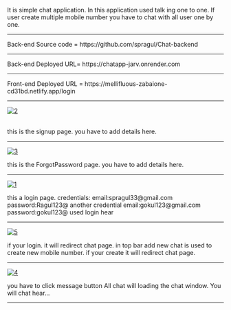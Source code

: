It is simple chat application. In this application used talk ing one to one. If user create multiple mobile number you have to chat with all user one by one.
<hr>
Back-end Source code = https://github.com/spragul/Chat-backend
<hr>
Back-end Deployed URL= https://chatapp-jarv.onrender.com
<hr>
Front-end Deployed URL = https://mellifluous-zabaione-cd31bd.netlify.app/login
<hr>

<a href="https://ibb.co/2nz7CS1"><img src="https://i.ibb.co/GxZv894/2.jpg" alt="2" border="0"></a><br /><a target='_blank' href='https://imgbb.com/'></a><br />
<p>this is the signup page. you have to add details here.</p>
<hr>
<a href="https://ibb.co/C1sS2Kp"><img src="https://i.ibb.co/WxpRtvN/3.jpg" alt="3" border="0"></a>
<p>this is the ForgotPassword page. you have to add details here.</p>
<hr>
<a href="https://ibb.co/YZpxv8z"><img src="https://i.ibb.co/9ts7R2F/1.jpg" alt="1" border="0"></a>
<p></p>this a login page. credentials: email:spragul33@gmail.com password:Ragul123@ another credential email:gokul123@gmail.com password:gokul123@ used login hear</p>
<hr>
<a href="https://ibb.co/xm4HqN1"><img src="https://i.ibb.co/pWmyjSf/5.jpg" alt="5" border="0"></a><br /><a target='_blank' href='https://imgbb.com/'></a>
<p>if your login. it will redirect chat page. in top bar add new chat is used to create new mobile number. if your create it will redirect chat page.</p>
<hr>
<a href="https://ibb.co/xSWXswf"><img src="https://i.ibb.co/rGYFtqc/4.jpg" alt="4" border="0"></a>
<p>you have to click message button All chat will loading the chat window. You will chat hear...</p> 
<hr>
